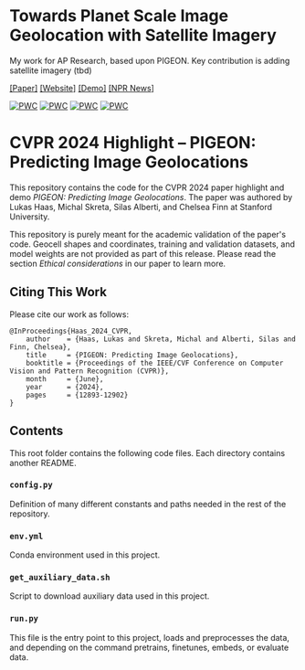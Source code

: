 # Towards Planet Scale Image Geolocation with Satellite Imagery
My work for AP Research, based upon PIGEON. Key contribution is adding satellite imagery (tbd)








[[Paper]](https://openaccess.thecvf.com/content/CVPR2024/html/Haas_PIGEON_Predicting_Image_Geolocations_CVPR_2024_paper.html) [[Website]](https://lukashaas.github.io/PIGEON-CVPR24/) [[Demo]](https://www.youtube.com/watch?v=ts5lPDV--cU) [[NPR News]](https://www.npr.org/2023/12/19/1219984002/artificial-intelligence-can-find-your-location-in-photos-worrying-privacy-expert)

[![PWC](https://img.shields.io/endpoint.svg?url=https://paperswithcode.com/badge/pigeon-predicting-image-geolocations/photo-geolocation-estimation-on-gws15k)](https://paperswithcode.com/sota/photo-geolocation-estimation-on-gws15k?p=pigeon-predicting-image-geolocations)
[![PWC](https://img.shields.io/endpoint.svg?url=https://paperswithcode.com/badge/pigeon-predicting-image-geolocations/photo-geolocation-estimation-on-im2gps3k)](https://paperswithcode.com/sota/photo-geolocation-estimation-on-im2gps3k?p=pigeon-predicting-image-geolocations)
[![PWC](https://img.shields.io/endpoint.svg?url=https://paperswithcode.com/badge/pigeon-predicting-image-geolocations/photo-geolocation-estimation-on-yfcc26k)](https://paperswithcode.com/sota/photo-geolocation-estimation-on-yfcc26k?p=pigeon-predicting-image-geolocations)
[![PWC](https://img.shields.io/endpoint.svg?url=https://paperswithcode.com/badge/pigeon-predicting-image-geolocations/photo-geolocation-estimation-on-yfcc4k)](https://paperswithcode.com/sota/photo-geolocation-estimation-on-yfcc4k?p=pigeon-predicting-image-geolocations)

# CVPR 2024 Highlight – PIGEON: Predicting Image Geolocations
This repository contains the code for the CVPR 2024 paper highlight and demo *PIGEON: Predicting Image Geolocations*. The paper was authored by Lukas Haas, Michal Skreta, Silas Alberti, and Chelsea Finn at Stanford University.

This repository is purely meant for the academic validation of the paper's code. Geocell shapes and coordinates, training and validation datasets, and model weights are not provided as part of this release. Please read the section *Ethical considerations* in our paper to learn more.

## Citing This Work

Please cite our work as follows:

```
@InProceedings{Haas_2024_CVPR,
    author    = {Haas, Lukas and Skreta, Michal and Alberti, Silas and Finn, Chelsea},
    title     = {PIGEON: Predicting Image Geolocations},
    booktitle = {Proceedings of the IEEE/CVF Conference on Computer Vision and Pattern Recognition (CVPR)},
    month     = {June},
    year      = {2024},
    pages     = {12893-12902}
}
```


## Contents

This root folder contains the following code files. Each directory contains another README.

### ```config.py```

Definition of many different constants and paths needed in the rest of the repository.

### ```env.yml```

Conda environment used in this project.

### ```get_auxiliary_data.sh```

Script to download auxiliary data used in this project.

### ```run.py```

This file is the entry point to this project, loads and preprocesses the data, and depending on the command pretrains, finetunes, embeds, or evaluate data.
